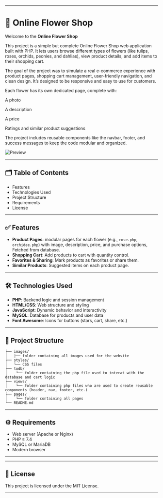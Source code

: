 
---
# 🌸 Online Flower Shop

Welcome to the **Online Flower Shop**

This project is a simple but complete Online Flower Shop web application built with PHP. It lets users browse different types of flowers (like tulips, roses, orchids, peonies, and dahlias), view product details, and add items to their shopping cart.

The goal of the project was to simulate a real e-commerce experience with product pages, shopping cart management, user-friendly navigation, and clean design. It’s designed to be responsive and easy to use for customers.

Each flower has its own dedicated page, complete with:

A photo

A description

A price

Ratings and similar product suggestions

The project includes reusable components like the navbar, footer, and success messages to keep the code modular and organized.


![Preview](assets/ezgif-4c0a0bc0c190df.gif)

---

## 🗂 Table of Contents

* Features
* Technologies Used
* Project Structure
* Requirements
* License

---

## ✅ Features

* **Product Pages**: modular pages for each flower (e.g., `rose.php`, `orchidee.php`) with image, description, price, and purchase options, Fetched from database.
* **Shopping Cart**: Add products to cart with quantity control.
* **Favorites & Sharing**: Mark products as favorites or share them.
* **Similar Products**: Suggested items on each product page.

---

## 🛠 Technologies Used

* **PHP**: Backend logic and session management
* **HTML/CSS**: Web structure and styling
* **JavaScript**: Dynamic behavior and interactivity
* **MySQL**: Database for products and user data 
* **Font Awesome**: Icons for buttons (stars, cart, share, etc.)

---

## 📁 Project Structure

```
├── images/
│   ├── folder containing all images used for the website
├── styles/
│   └── CSS files
├── todb/
│    └── folder containing the php file used to interat with the database and cart logic
├── views/
│    └── folder containing php files who are used to create reusable components (header, nav, footer, etc.)
├── pages/
│    └── folder containing all pages 
└── README.md
```
---

## ⚙️ Requirements

* Web server (Apache or Nginx)
* PHP ≥ 7.4
* MySQL or MariaDB
* Modern browser

---

---

## 📄 License

This project is licensed under the MIT License.

---
